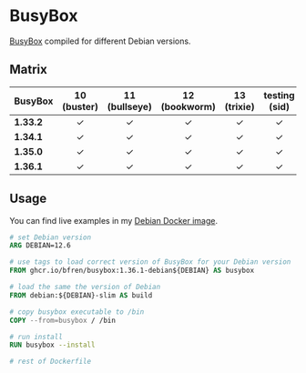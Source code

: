 # BusyBox

[BusyBox](https://busybox.net) compiled for different Debian versions.

## Matrix

| BusyBox     | 10 (buster) | 11 (bullseye) | 12 (bookworm) | 13 (trixie) | testing (sid) |
| ----------- | :---------: | :-----------: | :-----------: | :---------: | :-----------: |
| **1.33.2**  | &check;     | &check;       | &check;       | &check;     | &check;       |
| **1.34.1**  | &check;     | &check;       | &check;       | &check;     | &check;       |
| **1.35.0**  | &check;     | &check;       | &check;       | &check;     | &check;       |
| **1.36.1**  | &check;     | &check;       | &check;       | &check;     | &check;       |

## Usage

You can find live examples in my [Debian Docker image](https://github.com/bfren/docker-debian).

```Dockerfile
# set Debian version
ARG DEBIAN=12.6

# use tags to load correct version of BusyBox for your Debian version
FROM ghcr.io/bfren/busybox:1.36.1-debian${DEBIAN} AS busybox

# load the same the version of Debian
FROM debian:${DEBIAN}-slim AS build

# copy busybox executable to /bin
COPY --from=busybox / /bin

# run install
RUN busybox --install

# rest of Dockerfile
```
